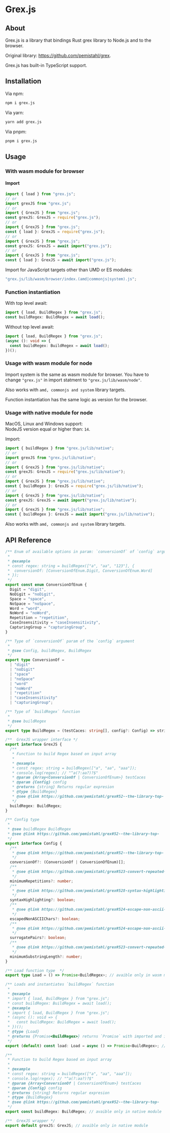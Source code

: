 # Grex.js

## About

Grex.js is a library that bindings Rust grex library to Node.js and to the browser.

Original library: <https://github.com/pemistahl/grex>.

Grex.js has built-in TypeScript support.

## Installation

Via npm:

```sh
npm i grex.js
```

Via yarn:

```sh
yarn add grex.js
```

Via pnpm:

```sh
pnpm i grex.js
```

## Usage

### With wasm module for browser

#### Import

```ts
import { load } from "grex.js";
// or
import grexJS from "grex.js";
// or
import { GrexJS } from "grex.js";
const grexJS: GrexJS = require("grex.js");
// or
import { GrexJS } from "grex.js";
const { load }: GrexJS = require("grex.js");
// or
import { GrexJS } from "grex.js";
const grexJS: GrexJS = await import("grex.js");
// or
import { GrexJS } from "grex.js";
const { load }: GrexJS = await import("grex.js");
```

Import for JavaScript targets other than UMD or ES modules:

```ts
"grex.js/lib/wasm/browser/index.(amd|commonjs|system).js";
```

### Function instantiation

With top level await:

```ts
import { load, BuildRegex } from "grex.js";
const buildRegex: BuildRegex = await load();
```

Without top level await:

```ts
import { load, BuildRegex } from "grex.js";
(async (): void => {
  const buildRegex: BuildRegex = await load();
})();
```

### Usage with wasm module for node

Import system is the same as wasm module for browser. You have to change `"grex.js"` in import statment to `"grex.js/lib/wasm/node"`.

Also works with `amd, commonjs and system` library targets.

Function instantiation has the same logic as version for the browser.

### Usage with native module for node

MacOS, Linux and Windows support:  
NodeJS version equal or higher than: `14`.

Import:

```ts
import { buildRegex } from "grex.js/lib/native";
// or
import grexJS from "grex.js/lib/native";
// or
import { GrexJS } from "grex.js/lib/native";
const grexJS: GrexJS = require("grex.js/lib/native");
// or
import { GrexJS } from "grex.js/lib/native";
const { buildRegex }: GrexJS = require("grex.js/lib/native");
// or
import { GrexJS } from "grex.js/lib/native";
const grexJS: GrexJS = await import("grex.js/lib/native");
// or
import { GrexJS } from "grex.js/lib/native";
const { buildRegex }: GrexJS = await import("grex.js/lib/native");
```

Also works with `amd, commonjs and system` library targets.

## API Reference

```ts
/** Enum of available options in param: `conversionOf` of `config` argument
 *
 * @example
 * const regex: string = buildRegex(["a", "aa", "123"], {
 *  conversionOf: [ConversionOfEnum.Digit, ConversionOfEnum.Word]
 * });
 */
export const enum ConversionOfEnum {
  Digit = "digit",
  NoDigit = "noDigit",
  Space = "space",
  NoSpace = "noSpace",
  Word = "word",
  NoWord = "noWord",
  Repetition = "repetition",
  CaseInsensitivity = "caseInsensitivity",
  CapturingGroup = "capturingGroup",
}

/** Type of `conversionOf` param of the `config` argument
 *
 * @see Config, buildRegex, BuildRegex
 */
export type ConversionOf =
  | "digit"
  | "noDigit"
  | "space"
  | "noSpace"
  | "word"
  | "noWord"
  | "repetition"
  | "caseInsensitivity"
  | "capturingGroup";

/** Type of `buildRegex` function
 *
 * @see buildRegex
 */
export type BuildRegex = (testCaces: string[], config?: Config) => string;

/**  GrexJS wrapper interface */
export interface GrexJS {
  /**
   * Function to build Regex based on input array
   *
   * @example
   * const regex: string = buildRegex(["a", "aa", "aaa"]);
   * console.log(regex); // "^a(?:aa?)?$"
   * @param {Array<ConversionOf | ConversionOfEnum>} testCaces
   * @param {Config} config
   * @returns {string} Returns regular expresion
   * @type {BuildRegex}
   * @see @link https://github.com/pemistahl/grex#52--the-library-top-
   */
  buildRegex: BuildRegex;
}

/** Config type
 *
 * @see buildRegex BuildRegex
 * @see @link https://github.com/pemistahl/grex#52--the-library-top-
 */
export interface Config {
  /**
   * @see @link https://github.com/pemistahl/grex#52--the-library-top-
   */
  conversionOf?: (ConversionOf | ConversionOfEnum)[];
  /**
   * @see @link https://github.com/pemistahl/grex#523-convert-repeated-substrings
   */
  minimumRepetitions?: number;
  /**
   * @see @link https://github.com/pemistahl/grex#528-syntax-highlighting
   */
  syntaxHighlighting?: boolean;
  /**
   * @see @link https://github.com/pemistahl/grex#524-escape-non-ascii-characters
   */
  escapedNonASCIIChars?: boolean;
  /**
   * @see @link https://github.com/pemistahl/grex#524-escape-non-ascii-characters
   */
  surrogatePairs?: boolean;
  /**
   * @see @link https://github.com/pemistahl/grex#523-convert-repeated-substrings
   */
  minimumSubstringLength?: number;
}

/** Load function type  */
export type Load = () => Promise<BuildRegex>; // avaible only in wasm module

/** Loads and instantiates `buildRegex` function
 *
 * @example
 * import { load, BuildRegex } from "grex.js";
 * const buildRegex: BuildRegex = await load();
 * @example
 * import { load, BuildRegex } from "grex.js";
 * (async (): void => {
 *   const buildRegex: BuildRegex = await load();
 * })();
 * @type {Load}
 * @returns {Promise<BuildRegex>} returns `Promise` with imported and instantiated `buildRegex` function
 */
export (default) const load: Load = async () => Promise<BuildRegex>; // avaible only in wasm module

/**
 * Function to build Regex based on input array
 *
 * @example
 * const regex: string = buildRegex(["a", "aa", "aaa"]);
 * console.log(regex); // "^a(?:aa?)?$"
 * @param {Array<ConversionOf | ConversionOfEnum>} testCaces
 * @param {Config} config
 * @returns {string} Returns regular expresion
 * @type {BuildRegex}
 * @see @link https://github.com/pemistahl/grex#52--the-library-top-
 */
export const buildRegex: BuildRegex; // avaible only in native module

/**  GrexJS wrapper */
export default grexJS: GrexJS; // avaible only in native module
```
